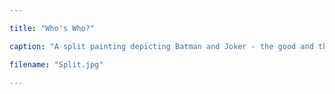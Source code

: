 ```yaml
---

title: "Who's Who?"

caption: "A split painting depicting Batman and Joker - the good and the evil. It has been made on an ivory sheet with poster paints."

filename: "Split.jpg"

---
```

